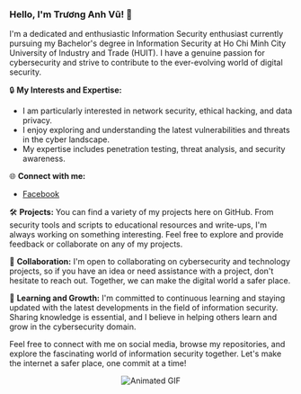 ### Hello, I'm Trương Anh Vũ! 👋

I'm a dedicated and enthusiastic Information Security enthusiast currently pursuing my Bachelor's degree in Information Security at Ho Chi Minh City University of Industry and Trade (HUIT). I have a genuine passion for cybersecurity and strive to contribute to the ever-evolving world of digital security.

🔒 **My Interests and Expertise:**
- I am particularly interested in network security, ethical hacking, and data privacy.
- I enjoy exploring and understanding the latest vulnerabilities and threats in the cyber landscape.
- My expertise includes penetration testing, threat analysis, and security awareness.

🌐 **Connect with me:**
- [Facebook](https://www.facebook.com/AnhVu12x08)

🛠️ **Projects:**
You can find a variety of my projects here on GitHub. From security tools and scripts to educational resources and write-ups, I'm always working on something interesting. Feel free to explore and provide feedback or collaborate on any of my projects.

🤝 **Collaboration:**
I'm open to collaborating on cybersecurity and technology projects, so if you have an idea or need assistance with a project, don't hesitate to reach out. Together, we can make the digital world a safer place.

🌱 **Learning and Growth:**
I'm committed to continuous learning and staying updated with the latest developments in the field of information security. Sharing knowledge is essential, and I believe in helping others learn and grow in the cybersecurity domain.

Feel free to connect with me on social media, browse my repositories, and explore the fascinating world of information security together. Let's make the internet a safer place, one commit at a time!

<div style="text-align:center;">
    <img src="https://static.wixstatic.com/media/8c0657_479a8d8d44044523b384aad1d7aa7d27~mv2.gif" alt="Animated GIF">
</div>

